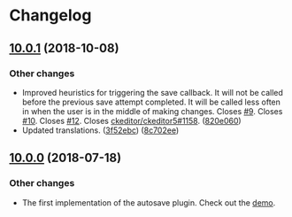 Changelog
=========

## [10.0.1](https://github.com/ckeditor/ckeditor5-autosave/compare/v10.0.0...v10.0.1) (2018-10-08)

### Other changes

* Improved heuristics for triggering the save callback. It will not be called before the previous save attempt completed. It will be called less often in when the user is in the middle of making changes. Closes [#9](https://github.com/ckeditor/ckeditor5-autosave/issues/9). Closes [#10](https://github.com/ckeditor/ckeditor5-autosave/issues/10). Closes [#12](https://github.com/ckeditor/ckeditor5-autosave/issues/12). Closes [ckeditor/ckeditor5#1158](https://github.com/ckeditor/ckeditor5/issues/1158). ([820e060](https://github.com/ckeditor/ckeditor5-autosave/commit/820e060))
* Updated translations. ([3f52ebc](https://github.com/ckeditor/ckeditor5-autosave/commit/3f52ebc)) ([8c702ee](https://github.com/ckeditor/ckeditor5-autosave/commit/8c702ee))


## [10.0.0](https://github.com/ckeditor/ckeditor5-autosave/tree/v10.0.0) (2018-07-18)

### Other changes

* The first implementation of the autosave plugin. Check out the [demo](https://ckeditor.com/docs/ckeditor5/latest/builds/guides/integration/saving-data.html#autosave-feature).
